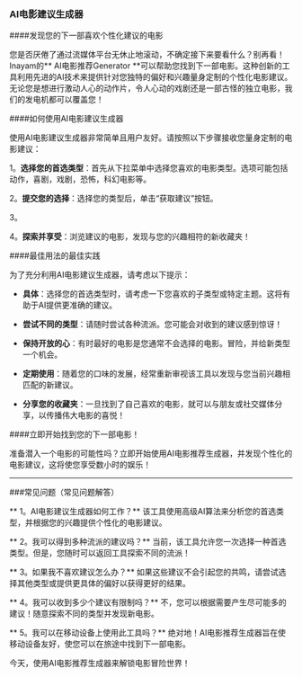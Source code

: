 ### AI电影建议生成器

####发现您的下一部喜欢个性化建议的电影

您是否厌倦了通过流媒体平台无休止地滚动，不确定接下来要看什么？别再看！Inayam的** AI电影推荐Generator **可以帮助您找到下一部电影。这种创新的工具利用先进的AI技术来提供针对您独特的偏好和兴趣量身定制的个性化电影建议。无论您是想进行激动人心的动作片，令人心动的戏剧还是一部古怪的独立电影，我们的发电机都可以覆盖您！

####如何使用AI电影建议生成器

使用AI电影建议生成器非常简单且用户友好。请按照以下步骤接收您量身定制的电影建议：

1。**选择您的首选类型**：首先从下拉菜单中选择您喜欢的电影类型。选项可能包括动作，喜剧，戏剧，恐怖，科幻电影等。

2。**提交您的选择**：选择您的类型后，单击“获取建议”按钮。

3。

4。**探索并享受**：浏览建议的电影，发现与您的兴趣相符的新收藏夹！

####最佳用法的最佳实践

为了充分利用AI电影建议生成器，请考虑以下提示：

-  **具体**：选择您的首选类型时，请考虑一下您喜欢的子类型或特定主题。这将有助于AI提供更准确的建议。

-  **尝试不同的类型**：请随时尝试各种流派。您可能会对收到的建议感到惊讶！

-  **保持开放的心**：有时最好的电影是您通常不会选择的电影。冒险，并给新类型一个机会。

-  **定期使用**：随着您的口味的发展，经常重新审视该工具以发现与您当前兴趣相匹配的新建议。

-  **分享您的收藏夹**：一旦找到了自己喜欢的电影，就可以与朋友或社交媒体分享，以传播伟大电影的喜悦！

####立即开始找到您的下一部电影！

准备潜入一个电影的可能性吗？立即开始使用AI电影推荐生成器，并发现个性化的电影建议，这将使您享受数小时的娱乐！

---

###常见问题（常见问题解答）

** 1。AI电影建议生成器如何工作？**
该工具使用高级AI算法来分析您的首选类型，并根据您的兴趣提供个性化的电影建议。

** 2。我可以得到多种流派的建议吗？**
当前，该工具允许您一次选择一种首选类型。但是，您随时可以返回工具探索不同的流派！

** 3。如果我不喜欢建议怎么办？**
如果这些建议不会引起您的共鸣，请尝试选择其他类型或提供更具体的偏好以获得更好的结果。

** 4。我可以收到多少个建议有限制吗？**
不，您可以根据需要产生尽可能多的建议！随意探索不同的类型并发现新电影。

** 5。我可以在移动设备上使用此工具吗？**
绝对地！AI电影推荐生成器旨在使移动设备友好，使您可以在旅途中找到下一部电影。

今天，使用AI电影推荐生成器来解锁电影冒险世界！